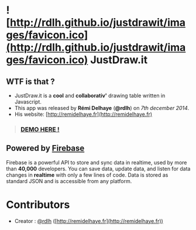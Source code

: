 # ![http://rdlh.github.io/justdrawit/images/favicon.ico](http://rdlh.github.io/justdrawit/images/favicon.ico) JustDraw.it 

## WTF is that ?

- JustDraw.it is a **cool** and **collaborativ'** drawing table written in Javascript.
- This app was released by **Rémi Delhaye** (**@rdlh**) on *7th december 2014*.
- His website: [http://remidelhaye.fr](http://remidelhaye.fr)

> ### [DEMO HERE !](http://rdlh.github.io/justdrawit)

## Powered by [Firebase](http://firebase.com)

Firebase is a powerful API to store and sync data in realtime, used by more than **40,000** developers. You can save data, update data, and listen for data changes in **realtime** with only a few lines of code. Data is stored as standard JSON and is accessible from any platform.

# Contributors

 * Creator : [@rdlh](https://github.com/RemiDelhaye) ([http://remidelhaye.fr](http://remidelhaye.fr))

